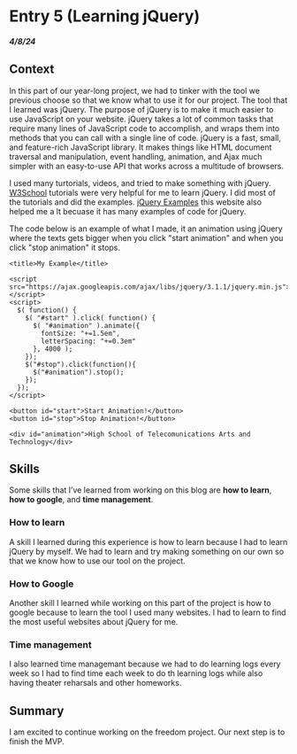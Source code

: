 # Entry 5 (Learning jQuery)
##### 4/8/24
## Context 
In this part of our year-long project, we had to tinker with the tool we previous choose so that we know what to use it for our project. The tool that I learned was jQuery. The purpose of jQuery is to make it much easier to use JavaScript on your website. jQuery takes a lot of common tasks that require many lines of JavaScript code to accomplish, and wraps them into methods that you can call with a single line of code. jQuery is a fast, small, and feature-rich JavaScript library. It makes things like HTML document traversal and manipulation, event handling, animation, and Ajax much simpler with an easy-to-use API that works across a multitude of browsers.

I used many turtorials, videos, and tried to make something with jQuery. [W3School](https://www.w3schools.com/jquERy/default.asp) tutorials were very helpful for me to learn jQuery. I did most of the tutorials and did the examples. [jQuery Examples](https://www.quackit.com/jquery/examples/) this website also helped me a lt becuase it has many examples of code for jQuery.

The code below is an example of what I made, it an animation using jQuery where the texts gets bigger when you click "start animation" and when you click "stop animation" it stops.

```<!DOCTYPE html>
<title>My Example</title>

<script src="https://ajax.googleapis.com/ajax/libs/jquery/3.1.1/jquery.min.js"></script>
<script>
  $( function() {
    $( "#start" ).click( function() {
      $( "#animation" ).animate({
        fontSize: "+=1.5em",
        letterSpacing: "+=0.3em"
      }, 4000 );   
    });
    $("#stop").click(function(){
      $("#animation").stop();
    });    
  });
</script>

<button id="start">Start Animation!</button>
<button id="stop">Stop Animation!</button>

<div id="animation">High School of Telecomunications Arts and Technology</div>

```
## Skills 
Some skills that I’ve learned from working on this blog are **how to learn**, **how to google**, and **time management**.
### How to learn
A skill I learned during this experience is how to learn because I had to learn jQuery by myself. We had to learn and try making something on our own so that we know how to use our tool on the project.
### How to Google
Another skill I learned while working on this part of the project is how to google because to learn the tool I used many websites. I had to learn to find the most useful websites about jQuery for me.
### Time management
I also learned time managemant because we had to do learning logs every week so I had to find time each week to do th learning logs while also having theater reharsals and other homeworks.
## Summary 
I am excited to continue working on the freedom project. Our next step is to finish the MVP.
